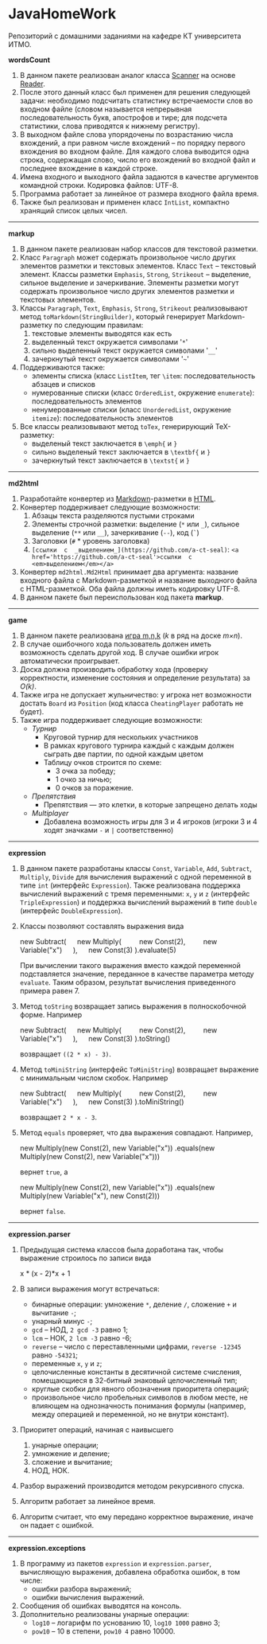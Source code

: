 # JavaHomeWork
Репозиторий с домашними заданиями на кафедре КТ университета ИТМО.

**wordsCount**

1. В данном пакете реализован аналог класса [Scanner](https://docs.oracle.com/en/java/javase/17/docs/api/java.base/java/util/Scanner.html)  на основе  [Reader](https://docs.oracle.com/en/java/javase/17/docs/api/java.base/java/io/Reader.html).
2. После этого данный класс был применен для решения следующей задачи: необходимо подсчитать статистику встречаемости слов во входном файле (словом называется непрерывная последовательность букв, апострофов и тире; для подсчета статистики, слова приводятся к нижнему регистру).
3. В выходном файле слова упорядочены по возрастанию числа вхождений,  а  при равном числе вхождений  –  по порядку первого вхождения во входном файле. Для каждого слова выводится одна строка, содержащая слово, число его вхождений во входной файл и последнее вхождение в каждой строке.
4.  Имена входного и выходного файла задаются в качестве аргументов командной строки. Кодировка файлов: UTF-8.
5.  Программа работает за линейное от размера входного файла время.
6.  Также был реализован и применен класс  `IntList`, компактно хранящий список целых чисел.

****

**markup**

1.  В данном пакете реализован набор классов для текстовой разметки.
2.  Класс  `Paragraph`  может содержать произвольное число других элементов разметки и текстовых элементов. Класс  `Text`  – текстовый элемент. Классы разметки  `Emphasis`,  `Strong`,  `Strikeout`  – выделение, сильное выделение и зачеркивание. Элементы разметки могут содержать произвольное число других элементов разметки и текстовых элементов.
3.  Классы `Paragraph`, `Text`, `Emphasis`,  `Strong`,  `Strikeout` реализовывают метод  `toMarkdown(StringBuilder)`, который генерирует  Markdown-разметку по следующим правилам:
    1.  текстовые элементы выводятся как есть
    2.  выделенный текст окружается символами '`*`'
    3.  сильно выделенный текст окружается символами '`__`'
    4.  зачеркнутый текст окружается символами '`~`'
4. Поддерживаются также:
    -   элементы списка (класс  `ListItem`, тег  `\item`: последовательность абзацев и списков
    -   нумерованные списки (класс  `OrderedList`, окружение  `enumerate`): последовательность элементов
    -   ненумерованные списки (класс  `UnorderedList`, окружение  `itemize`): последовательность элементов
5. Все классы реализовывают метод  `toTex`, генерирующий TeX-разметку:
    -   выделеный текст заключается в  `\emph{`  и  `}`
    -   сильно выделеный текст заключается в  `\textbf{`  и  `}`
    -   зачеркнутый текст заключается в  `\textst{`  и  `}`

****

**md2html**

1.  Разработайте конвертер из  [Markdown](https://ru.wikipedia.org/wiki/Markdown)-разметки в  [HTML](https://ru.wikipedia.org/wiki/HTML).
2.  Конвертер поддерживает следующие возможности:
    1.  Абзацы текста разделяются пустыми строками
    2.  Элементы строчной разметки: выделение (`*`  или  `_`), сильное выделение (`**`  или  `__`), зачеркивание (`--`), код (`` ` ``)
    3.  Заголовки (`#`  * уровень заголовка)
    4. `[ссылки  с  _выделением_](https://github.com/a-ct-seal)`:  `<a href='https://github.com/a-ct-seal'>ссылки  с  <em>выделением</em></a>`
3.  Конвертер `md2html.Md2Html`  принимает два аргумента: название входного файла с Markdown-разметкой и название выходного файла c HTML-разметкой. Оба файла должны иметь кодировку UTF-8.
4.  В данном пакете был переиспользован код пакета **markup**.


****

**game**

1.  В данном пакете реализована  [игра m,n,k](https://en.wikipedia.org/wiki/M,n,k-game)  (_k_  в ряд на доске  _m×n_).
2.  В случае ошибочного хода пользователь должен иметь возможность сделать другой ход. В случае ошибки игрок автоматически проигрывает.
3.  Доска должна производить обработку хода (проверку корректности, изменение состояния и определение результата) за  _O(k)_.
4. Также игра не допускает жульничество: у игрока нет возможности достать  `Board`  из  `Position` (код класса `CheatingPlayer` работать не будет).
5. Также игра поддерживает следующие возможности:
	-   _Турнир_
	    -   Круговой турнир для нескольких участников
	    -   В  рамках кругового турнира каждый  с  каждым должен сыграть две партии, по одной каждым цветом
	    -   Таблицу очков строится по схеме:
	        -   3 очка за победу;
	        -   1 очко за ничью;
	        -   0 очков за поражение.
	-   _Препятствия_ 
	    -   Препятствия — это клетки, в которые запрещено делать ходы
	-   _Multiplayer_
	    -   Добавлена возможность игры для 3 и 4 игроков (игроки 3 и 4 ходят значками `-`  и  `|` соответственно)

****

**expression**

1.  В данном пакете разработаны классы  `Const`,  `Variable`,  `Add`,  `Subtract`,  `Multiply`,  `Divide`  для вычисления выражений с одной переменной в типе  `int`  (интерфейс  `Expression`). Также реализована поддержка вычислений выражений  с  тремя переменными:  `x`,  `y`  и  `z` (интерфейс  `TripleExpression`) и поддержка вычислений выражений в типе  `double` (интерфейс `DoubleExpression`).
2.  Классы позволяют составлять выражения вида
    
    new Subtract(
    &emsp;    new Multiply(
    &emsp;&emsp;        new Const(2),
    &emsp;&emsp;        new Variable("x")
    &emsp;    ),
    &emsp;    new Const(3)
    ).evaluate(5)
                
    
    При вычислении такого выражения вместо каждой переменной подставляется значение, переданное в качестве параметра методу  `evaluate`. Таким образом, результат вычисления приведенного примера равен 7.
3.  Метод  `toString`  возвращает запись выражения в полноскобочной форме. Например
    
    new Subtract(
    &emsp;    new Multiply(
    &emsp;&emsp;        new Const(2),
    &emsp;&emsp;        new Variable("x")
    &emsp;    ),
    &emsp;    new Const(3)
    ).toString()
                
    
    возвращает  `((2 * x) - 3)`.
4.  Метод  `toMiniString`  (интерфейс  `ToMiniString`) возвращает выражение с минимальным числом скобок. Например
    
    new Subtract(
    &emsp;    new Multiply(
    &emsp;&emsp;        new Const(2),
    &emsp;&emsp;        new Variable("x")
    &emsp;    ),
    &emsp;    new Const(3)
    ).toMiniString()
                
    
    возвращает  `2 * x - 3`.
5.  Метод  `equals` проверяет, что два выражения совпадают. Например,
    
    new Multiply(new Const(2), new Variable("x"))
        .equals(new Multiply(new Const(2), new Variable("x")))
                
    
    вернет  `true`, а
    
    new Multiply(new Const(2), new Variable("x"))
        .equals(new Multiply(new Variable("x"), new Const(2)))
                
    
    вернет `false`.

****

**expression.parser**

1.  Предыдущая система классов была доработана так, чтобы выражение строилось по записи вида
    
    x * (x - 2)*x + 1
    
2.  В записи выражения могут встречаться:
    -   бинарные операции: умножение  `*`, деление  `/`, сложение  `+`  и вычитание  `-`;
    -   унарный минус  `-`;
    -   `gcd`  –  НОД,  `2 gcd -3`  равно 1;
    -   `lcm`  –  НОК,  `2 lcm -3`  равно -6;
    -  `reverse`  –  число  с  переставленными цифрами,  `reverse -12345`  равно  `-54321`;
    -   переменные  `x`,  `y`  и  `z`;
    -   целочисленные константы в десятичной системе счисления, помещающиеся в 32-битный знаковый целочисленный тип;
    -   круглые скобки для явного обозначения приоритета операций;
    -   произвольное число пробельных символов в любом месте, не влияющем на однозначность понимания формулы (например, между операцией и переменной, но не внутри констант).
3. Приоритет операций, начиная с наивысшего
    1.  унарные операции;
    2.  умножение и деление;
    3.  сложение и вычитание;
    4. НОД, НОК.
4.  Разбор выражений производится  методом рекурсивного спуска.
5.  Алгоритм работает за линейное время.
6.  Алгоритм считает, что ему передано корректное выражение, иначе он падает с ошибкой.

****

**expression.exceptions**

1.  В программу из пакетов `expression` и `expression.parser`, вычисляющую выражения, добавлена обработка ошибок, в том числе:
    -   ошибки разбора выражений;
    -   ошибки вычисления выражений.
2.  Сообщения об ошибках выводятся на консоль.
3. Дополнительно реализованы унарные операции:
    -   `log10`  –  логарифм по уснованию 10,  `log10 1000`  равно 3;
    -   `pow10`  –  10 в степени,  `pow10 4`  равно 10000.
